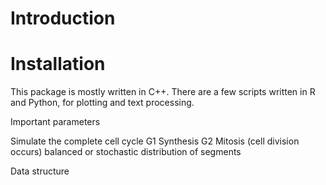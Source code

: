 # Introduction


# Installation
This package is mostly written in C++. There are a few scripts written in R and Python, for plotting and text processing.


Important parameters





Simulate the complete cell cycle
G1
Synthesis
G2
Mitosis (cell division occurs)
  balanced or stochastic distribution of segments


Data structure
